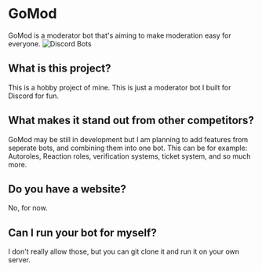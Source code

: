 # GoMod

GoMod is a moderator bot that's aiming to make moderation easy for everyone. ![Discord Bots](https://top.gg/api/widget/servers/940038014153949254.svg)

## What is this project?

This is a hobby project of mine. This is just a moderator bot I built for Discord for fun.

## What makes it stand out from other competitors?

GoMod may be still in development but I am planning to add features from seperate bots, and combining them into one bot. This can be for example: Autoroles, Reaction roles, verification systems, ticket system, and so much more.

## Do you have a website?

No, for now.

## Can I run your bot for myself?

I don't really allow those, but you can git clone it and run it on your own server.
